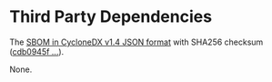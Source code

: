# Third Party Dependencies

<!--[[[fill sbom_sha256()]]]-->
The [SBOM in CycloneDX v1.4 JSON format](https://github.com/sthagen/pilli/blob/default/sbom.json) with SHA256 checksum ([cdb0945f ...](https://raw.githubusercontent.com/sthagen/pilli/default/sbom.json.sha256 "sha256:cdb0945f9a473e966fdd660ea1d6ff229224fb6848747ced616b083300594db0")).
<!--[[[end]]] (checksum: 4c40f6690238d1e4afba2c29207011e1)-->

None.

